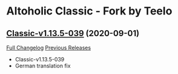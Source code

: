 # Altoholic Classic - Fork by Teelo

## [Classic-v1.13.5-039](https://github.com/teelolws/Altoholic-Classic/tree/Classic-v1.13.5-039) (2020-09-01)
[Full Changelog](https://github.com/teelolws/Altoholic-Classic/compare/Classic-v1.13.5-038...Classic-v1.13.5-039) [Previous Releases](https://github.com/teelolws/Altoholic-Classic/releases)

- Classic-v1.13.5-039  
- German translation fix  
